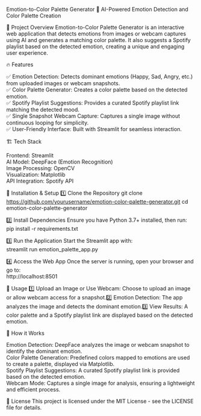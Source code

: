 Emotion-to-Color Palette Generator 🎨
AI-Powered Emotion Detection and Color Palette Creation

📌 Project Overview
Emotion-to-Color Palette Generator is an interactive web application that detects emotions from images or webcam captures using AI and generates a matching color palette. It also suggests a Spotify playlist based on the detected emotion, creating a unique and engaging user experience.  

🔥 Features

✅ Emotion Detection: Detects dominant emotions (Happy, Sad, Angry, etc.) from uploaded images or webcam snapshots.  
✅ Color Palette Generator: Creates a color palette based on the detected emotion.  
✅ Spotify Playlist Suggestions: Provides a curated Spotify playlist link matching the detected mood.  
✅ Single Snapshot Webcam Capture: Captures a single image without continuous looping for simplicity.  
✅ User-Friendly Interface: Built with Streamlit for seamless interaction.


🏗️ Tech Stack

Frontend: Streamlit  
AI Model: DeepFace (Emotion Recognition)  
Image Processing: OpenCV  
Visualization: Matplotlib  
API Integration: Spotify API


🚀 Installation & Setup
1️⃣ Clone the Repository
git clone https://github.com/yourusername/emotion-color-palette-generator.git
cd emotion-color-palette-generator

2️⃣ Install Dependencies
Ensure you have Python 3.7+ installed, then run:  
pip install -r requirements.txt

3️⃣ Run the Application
Start the Streamlit app with:  
streamlit run emotion_palette_app.py

4️⃣ Access the Web App
Once the server is running, open your browser and go to:  
http://localhost:8501


📌 Usage
1️⃣ Upload an Image or Use Webcam: Choose to upload an image or allow webcam access for a snapshot.2️⃣ Emotion Detection: The app analyzes the image and detects the dominant emotion.3️⃣ View Results: A color palette and a Spotify playlist link are displayed based on the detected emotion.  

🔧 How it Works

Emotion Detection: DeepFace analyzes the image or webcam snapshot to identify the dominant emotion.  
Color Palette Generation: Predefined colors mapped to emotions are used to create a palette, displayed via Matplotlib.  
Spotify Playlist Suggestions: A curated Spotify playlist link is provided based on the detected emotion.  
Webcam Mode: Captures a single image for analysis, ensuring a lightweight and efficient process.


📜 License
This project is licensed under the MIT License - see the LICENSE file for details.
